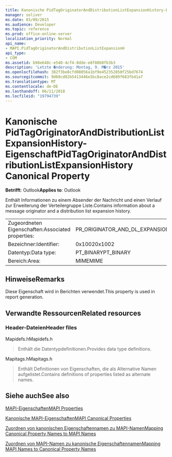 ```yaml
---
title: Kanonische PidTagOriginatorAndDistributionListExpansionHistory-Eigenschaft
manager: soliver
ms.date: 03/09/2015
ms.audience: Developer
ms.topic: reference
ms.prod: office-online-server
localization_priority: Normal
api_name:
- MAPI.PidTagOriginatorAndDistributionListExpansionH
api_type:
- COM
ms.assetid: b98e648c-e540-4cf4-8dde-e8f88b0fb3b3
description: 'Letzte �nderung: Montag, 9. M�rz 2015'
ms.openlocfilehash: 382f3be8cfd08056a1bf9e452352850f25bd7674
ms.sourcegitcommit: 9d60cd82b5413446e5bc8ace2cd689f683fb41a7
ms.translationtype: MT
ms.contentlocale: de-DE
ms.lasthandoff: 06/11/2018
ms.locfileid: "19794739"
---
```

# <a name="pidtagoriginatoranddistributionlistexpansionhistory-canonical-property"></a><span data-ttu-id="4eb3d-103">Kanonische PidTagOriginatorAndDistributionListExpansionHistory-Eigenschaft</span><span class="sxs-lookup"><span data-stu-id="4eb3d-103">PidTagOriginatorAndDistributionListExpansionHistory Canonical Property</span></span>

  
  
<span data-ttu-id="4eb3d-104">**Betrifft**: Outlook</span><span class="sxs-lookup"><span data-stu-id="4eb3d-104">**Applies to**: Outlook</span></span> 
  
<span data-ttu-id="4eb3d-105">Enthält Informationen zu einem Absender der Nachricht und einen Verlauf zur Erweiterung der Verteilergruppe Liste.</span><span class="sxs-lookup"><span data-stu-id="4eb3d-105">Contains information about a message originator and a distribution list expansion history.</span></span>
  
|||
|:-----|:-----|
|<span data-ttu-id="4eb3d-106">Zugeordneten Eigenschaften:</span><span class="sxs-lookup"><span data-stu-id="4eb3d-106">Associated properties:</span></span>  <br/> |<span data-ttu-id="4eb3d-107">PR_ORIGINATOR_AND_DL_EXPANSION_HISTORY</span><span class="sxs-lookup"><span data-stu-id="4eb3d-107">PR_ORIGINATOR_AND_DL_EXPANSION_HISTORY</span></span>  <br/> |
|<span data-ttu-id="4eb3d-108">Bezeichner:</span><span class="sxs-lookup"><span data-stu-id="4eb3d-108">Identifier:</span></span>  <br/> |<span data-ttu-id="4eb3d-109">0x1002</span><span class="sxs-lookup"><span data-stu-id="4eb3d-109">0x1002</span></span>  <br/> |
|<span data-ttu-id="4eb3d-110">Datentyp:</span><span class="sxs-lookup"><span data-stu-id="4eb3d-110">Data type:</span></span>  <br/> |<span data-ttu-id="4eb3d-111">PT_BINARY</span><span class="sxs-lookup"><span data-stu-id="4eb3d-111">PT_BINARY</span></span>  <br/> |
|<span data-ttu-id="4eb3d-112">Bereich:</span><span class="sxs-lookup"><span data-stu-id="4eb3d-112">Area:</span></span>  <br/> |<span data-ttu-id="4eb3d-113">MIME</span><span class="sxs-lookup"><span data-stu-id="4eb3d-113">MIME</span></span>  <br/> |
   
## <a name="remarks"></a><span data-ttu-id="4eb3d-114">Hinweise</span><span class="sxs-lookup"><span data-stu-id="4eb3d-114">Remarks</span></span>

<span data-ttu-id="4eb3d-115">Diese Eigenschaft wird in Berichten verwendet.</span><span class="sxs-lookup"><span data-stu-id="4eb3d-115">This property is used in report generation.</span></span>
  
## <a name="related-resources"></a><span data-ttu-id="4eb3d-116">Verwandte Ressourcen</span><span class="sxs-lookup"><span data-stu-id="4eb3d-116">Related resources</span></span>

### <a name="header-files"></a><span data-ttu-id="4eb3d-117">Header-Dateien</span><span class="sxs-lookup"><span data-stu-id="4eb3d-117">Header files</span></span>

<span data-ttu-id="4eb3d-118">Mapidefs.h</span><span class="sxs-lookup"><span data-stu-id="4eb3d-118">Mapidefs.h</span></span>
  
> <span data-ttu-id="4eb3d-119">Enthält die Datentypdefinitionen.</span><span class="sxs-lookup"><span data-stu-id="4eb3d-119">Provides data type definitions.</span></span>
    
<span data-ttu-id="4eb3d-120">Mapitags.h</span><span class="sxs-lookup"><span data-stu-id="4eb3d-120">Mapitags.h</span></span>
  
> <span data-ttu-id="4eb3d-121">Enthält Definitionen von Eigenschaften, die als Alternative Namen aufgelistet.</span><span class="sxs-lookup"><span data-stu-id="4eb3d-121">Contains definitions of properties listed as alternate names.</span></span>
    
## <a name="see-also"></a><span data-ttu-id="4eb3d-122">Siehe auch</span><span class="sxs-lookup"><span data-stu-id="4eb3d-122">See also</span></span>



[<span data-ttu-id="4eb3d-123">MAPI-Eigenschaften</span><span class="sxs-lookup"><span data-stu-id="4eb3d-123">MAPI Properties</span></span>](mapi-properties.md)
  
[<span data-ttu-id="4eb3d-124">Kanonische MAPI-Eigenschaften</span><span class="sxs-lookup"><span data-stu-id="4eb3d-124">MAPI Canonical Properties</span></span>](mapi-canonical-properties.md)
  
[<span data-ttu-id="4eb3d-125">Zuordnen von kanonischen Eigenschaftennamen zu MAPI-Namen</span><span class="sxs-lookup"><span data-stu-id="4eb3d-125">Mapping Canonical Property Names to MAPI Names</span></span>](mapping-canonical-property-names-to-mapi-names.md)
  
[<span data-ttu-id="4eb3d-126">Zuordnen von MAPI-Namen zu kanonische Eigenschaftennamen</span><span class="sxs-lookup"><span data-stu-id="4eb3d-126">Mapping MAPI Names to Canonical Property Names</span></span>](mapping-mapi-names-to-canonical-property-names.md)

